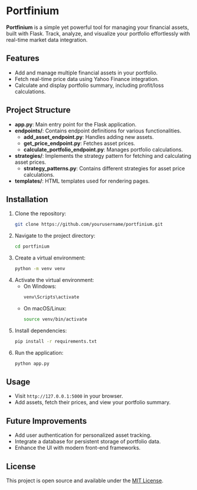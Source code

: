 # Portfinium

**Portfinium** is a simple yet powerful tool for managing your financial assets, built with Flask. Track, analyze, and visualize your portfolio effortlessly with real-time market data integration.

## Features
- Add and manage multiple financial assets in your portfolio.
- Fetch real-time price data using Yahoo Finance integration.
- Calculate and display portfolio summary, including profit/loss calculations.

## Project Structure
- **app.py**: Main entry point for the Flask application.
- **endpoints/**: Contains endpoint definitions for various functionalities.
  - **add_asset_endpoint.py**: Handles adding new assets.
  - **get_price_endpoint.py**: Fetches asset prices.
  - **calculate_portfolio_endpoint.py**: Manages portfolio calculations.
- **strategies/**: Implements the strategy pattern for fetching and calculating asset prices.
  - **strategy_patterns.py**: Contains different strategies for asset price calculations.
- **templates/**: HTML templates used for rendering pages.

## Installation
1. Clone the repository:
   ```sh
   git clone https://github.com/yourusername/portfinium.git
   ```
2. Navigate to the project directory:
   ```sh
   cd portfinium
   ```
3. Create a virtual environment:
   ```sh
   python -m venv venv
   ```
4. Activate the virtual environment:
   - On Windows:
     ```sh
     venv\Scripts\activate
     ```
   - On macOS/Linux:
     ```sh
     source venv/bin/activate
     ```
5. Install dependencies:
   ```sh
   pip install -r requirements.txt
   ```
6. Run the application:
   ```sh
   python app.py
   ```

## Usage
- Visit `http://127.0.0.1:5000` in your browser.
- Add assets, fetch their prices, and view your portfolio summary.

## Future Improvements
- Add user authentication for personalized asset tracking.
- Integrate a database for persistent storage of portfolio data.
- Enhance the UI with modern front-end frameworks.

## License
This project is open source and available under the [MIT License](LICENSE).
